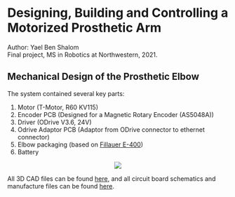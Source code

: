 # Designing, Building and Controlling a Motorized Prosthetic Arm

Author: Yael Ben Shalom<br>
Final project, MS in Robotics at Northwestern, 2021.


## Mechanical Design of the Prosthetic Elbow

The system contained several key parts:

1. Motor (T-Motor, R60 KV115)
2. Encoder PCB (Designed for a Magnetic Rotary Encoder (AS5048A))
3. Driver (ODrive V3.6, 24V)
4. Odrive Adaptor PCB (Adaptor from ODrive connector to ethernet connector)
5. Elbow packaging (based on [Fillauer E-400](https://www.spsco.com/hosmer-e-400.html))
6. Battery

<p align="center">
  <img align="center" src="https://github.com/YaelBenShalom/Motorized-Prosthetic-Arm/blob/master/images/motor_control/mech_design.png">
</p>

All 3D CAD files can be found [here](https://github.com/YaelBenShalom/Motorized-Prosthetic-Arm/tree/master/mech_design), and all circuit board schematics and manufacture files can be found [here](https://github.com/YaelBenShalom/Motorized-Prosthetic-Arm/tree/master/board_design).

